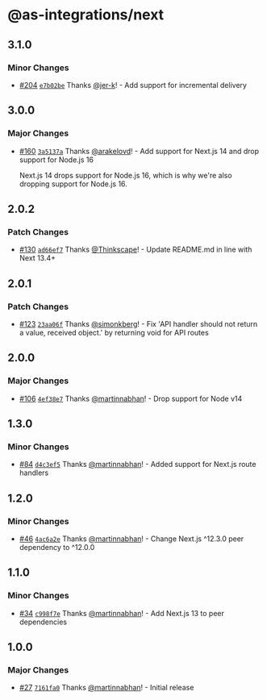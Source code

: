 # @as-integrations/next

## 3.1.0

### Minor Changes

- [#204](https://github.com/apollo-server-integrations/apollo-server-integration-next/pull/204) [`e7b02be`](https://github.com/apollo-server-integrations/apollo-server-integration-next/commit/e7b02bef6a50fc046c049af6ab172f28ea979214) Thanks [@jer-k](https://github.com/jer-k)! - Add support for incremental delivery

## 3.0.0

### Major Changes

- [#160](https://github.com/apollo-server-integrations/apollo-server-integration-next/pull/160) [`3a5137a`](https://github.com/apollo-server-integrations/apollo-server-integration-next/commit/3a5137a7f04ae9bc0a2b868060de041d8b218872) Thanks [@arakelovd](https://github.com/arakelovd)! - Add support for Next.js 14 and drop support for Node.js 16

  Next.js 14 drops support for Node.js 16,
  which is why we're also dropping support for Node.js 16.

## 2.0.2

### Patch Changes

- [#130](https://github.com/apollo-server-integrations/apollo-server-integration-next/pull/130) [`ad66ef7`](https://github.com/apollo-server-integrations/apollo-server-integration-next/commit/ad66ef7ee9a24539011e69342d23210cb09f009a) Thanks [@Thinkscape](https://github.com/Thinkscape)! - Update README.md in line with Next 13.4+

## 2.0.1

### Patch Changes

- [#123](https://github.com/apollo-server-integrations/apollo-server-integration-next/pull/123) [`23aa06f`](https://github.com/apollo-server-integrations/apollo-server-integration-next/commit/23aa06f648243907e9790876d6afa3caa51b372f) Thanks [@simonkberg](https://github.com/simonkberg)! - Fix 'API handler should not return a value, received object.' by returning void for API routes

## 2.0.0

### Major Changes

- [#106](https://github.com/apollo-server-integrations/apollo-server-integration-next/pull/106) [`4ef38e7`](https://github.com/apollo-server-integrations/apollo-server-integration-next/commit/4ef38e77fa87893231ee913edb38f8ecdf5eca6c) Thanks [@martinnabhan](https://github.com/martinnabhan)! - Drop support for Node v14

## 1.3.0

### Minor Changes

- [#84](https://github.com/apollo-server-integrations/apollo-server-integration-next/pull/84) [`d4c3ef5`](https://github.com/apollo-server-integrations/apollo-server-integration-next/commit/d4c3ef5056c3e00d7ed487517f343161b4b3d74e) Thanks [@martinnabhan](https://github.com/martinnabhan)! - Added support for Next.js route handlers

## 1.2.0

### Minor Changes

- [#46](https://github.com/apollo-server-integrations/apollo-server-integration-next/pull/46) [`4ac6a2e`](https://github.com/apollo-server-integrations/apollo-server-integration-next/commit/4ac6a2e788aee4b0d79534899c4febc8a5b4efbf) Thanks [@martinnabhan](https://github.com/martinnabhan)! - Change Next.js ^12.3.0 peer dependency to ^12.0.0

## 1.1.0

### Minor Changes

- [#34](https://github.com/apollo-server-integrations/apollo-server-integration-next/pull/34) [`c998f7e`](https://github.com/apollo-server-integrations/apollo-server-integration-next/commit/c998f7e699a9220e06168adad6a5322656690e3a) Thanks [@martinnabhan](https://github.com/martinnabhan)! - Add Next.js 13 to peer dependencies

## 1.0.0

### Major Changes

- [#27](https://github.com/apollo-server-integrations/apollo-server-integration-next/pull/27) [`7161fa0`](https://github.com/apollo-server-integrations/apollo-server-integration-next/commit/7161fa0126a0a8cc8587571cee7e2be178e25bc7) Thanks [@martinnabhan](https://github.com/martinnabhan)! - Initial release
